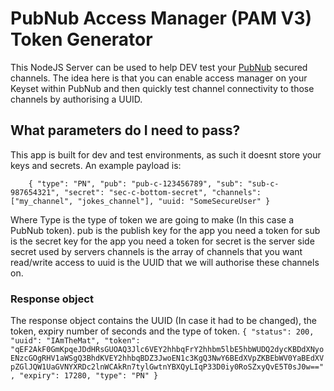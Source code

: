 # PubNub Access Manager (PAM V3) Token Generator
This NodeJS Server can be used to help DEV test your [PubNub](https://www.pubnub.com/) secured channels.
The idea here is that you can enable access manager on your Keyset within PubNub and then quickly test channel connectivity to those channels by authorising a UUID. 

## What parameters do I need to pass?
This app is built for dev and test environments, as such it doesnt store your keys and secrets. 
An example payload is: 

`    {
        "type": "PN",
        "pub": "pub-c-123456789",
        "sub": "sub-c-987654321",
        "secret": "sec-c-bottom-secret",
        "channels": ["my_channel", "jokes_channel"],
        "uuid: "SomeSecureUser"
    }`
    
Where Type is the type of token we are going to make (In this case a PubNub token).
pub is the publish key for the app you need a token for
sub is the secret key for the app you need a token for
secret is the server side secret used by servers
channels is the array of channels that you want read/write access to
uuid is the UUID that we will authorise these channels on.

### Response object
The response object contains the UUID (In case it had to be changed), the token, expiry number of seconds and the type of token.
`{
"status": 200,
"uuid": "IAmTheMat",
"token": "qEF2AkF0GmKpqeJDdHRsGUOAQ3Jlc6VEY2hhbqFrY2hhbm5lbE5hbWUDQ2dycKBDdXNyoENzcGOgRHV1aWSgQ3BhdKVEY2hhbqBDZ3JwoEN1c3KgQ3NwY6BEdXVpZKBEbWV0YaBEdXVpZGlJQW1UaGVNYXRDc2lnWCAkRn7tylGwtnYBXQyLIqP33D0iy0RoSZxyQvE5T0sJ0w==",
"expiry": 17280,
"type": "PN"
}`
